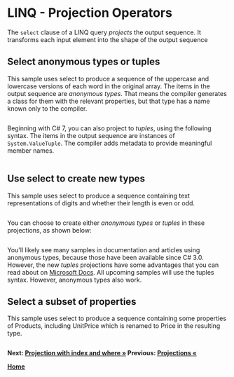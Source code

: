 # LINQ - Projection Operators

The `select` clause of a LINQ query *projects* the output sequence. It transforms each input element into the shape of the output sequence

## Select anonymous types or tuples

This sample uses select to produce a sequence of the uppercase and lowercase versions of each word in the original array. The items in the output sequence are *anonymous types*. That means the compiler generates a class for them with the relevant properties, but that type has a name known only to the compiler.

``` cs --region select-case-anonymous --source-file ../src/Projections.cs --project ../src/Try101LinqSamples.csproj
```

Beginning with C# 7, you can also project to *tuples*, using the following syntax. The items in the output sequence are instances of `System.ValueTuple`. The compiler adds metadata to provide meaningful member names.

``` cs --region select-case-tuple --source-file ../src/Projections.cs --project ../src/Try101LinqSamples.csproj
```

## Use select to create new types

This sample uses select to produce a sequence containing text representations of digits and whether their length is even or odd.

``` cs --region select-new-type --source-file ../src/Projections.cs --project ../src/Try101LinqSamples.csproj
```

You can choose to create either *anonymous types* or *tuples* in these projections, as shown below:

``` cs --region select-new-type-tuple --source-file ../src/Projections.cs --project ../src/Try101LinqSamples.csproj
```

You'll likely see many samples in documentation and articles using anonymous types, because those have been available since C# 3.0. However, the new *tuples* projections have some advantages that you can read about on [Microsoft Docs](https://docs.microsoft.com/dotnet/csharp/tuples). All upcoming samples will use the tuples syntax. However, anonymous types also work.

## Select a subset of properties

This sample uses select to produce a sequence containing some properties of Products, including UnitPrice which is renamed to Price in the resulting type.

``` cs --region select-subset-properties --source-file ../src/Projections.cs --project ../src/Try101LinqSamples.csproj
```

**Next: [Projection with index and where  &raquo;](./projections-3.md) Previous: [Projections &laquo;](./projections.md)**

**[Home](../README.md)**

